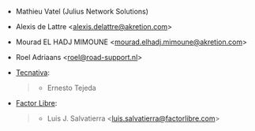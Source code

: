 - Mathieu Vatel (Julius Network Solutions)

- Alexis de Lattre \<<alexis.delattre@akretion.com>\>

- Mourad EL HADJ MIMOUNE \<<mourad.elhadj.mimoune@akretion.com>\>

- Roel Adriaans \<<roel@road-support.nl>\>

- [Tecnativa](https://www.tecnativa.com):

  > - Ernesto Tejeda

- [Factor Libre](https://factorlibre.com):

  > - Luis J. Salvatierra \<<luis.salvatierra@factorlibre.com>\>
